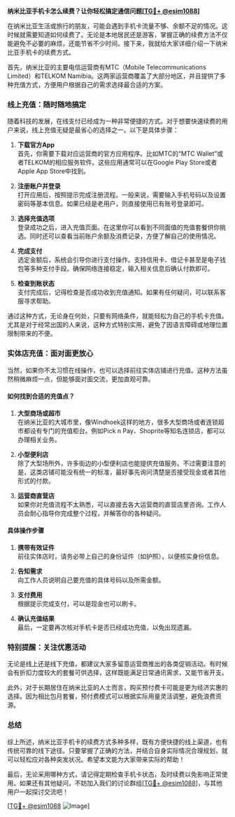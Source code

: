 **纳米比亚手机卡怎么续费？让你轻松搞定通信问题[[TG💪+ @esim1088](https://t.me/s/esim1088)]**

在纳米比亚生活或旅行的朋友，可能会遇到手机卡流量不够、余额不足的情况。这时候就需要知道如何续费了。无论是本地居民还是游客，掌握正确的续费方法不仅能避免不必要的麻烦，还能节省不少时间。接下来，我就给大家详细介绍一下纳米比亚手机卡的续费方式。

首先，纳米比亚的主要电信运营商有MTC（Mobile Telecommunications Limited）和TELKOM Namibia。这两家运营商覆盖了大部分地区，并且提供了多种充值方式，方便用户根据自己的需求选择最合适的方案。

### 线上充值：随时随地搞定

随着科技的发展，在线支付已经成为一种非常便捷的方式。对于想要快速续费的用户来说，线上充值无疑是最省心的选择之一。以下是具体步骤：

1. **下载官方App**  
   首先，你需要下载对应运营商的官方应用程序。比如MTC的“MTC Wallet”或者TELKOM的相应服务软件。这些应用通常可以在Google Play Store或者Apple App Store中找到。

2. **注册账户并登录**  
   打开应用后，按照提示完成注册流程。一般来说，需要输入手机号码以及设置密码等基本信息。如果已经是老用户，则直接使用已有账号登录即可。

3. **选择充值选项**  
   登录成功之后，进入充值页面。在这里你可以看到不同面值的充值套餐供你挑选。同时还可以查看当前账户余额及消费记录，方便了解自己的使用情况。

4. **完成支付**  
   选定金额后，系统会引导你进行支付操作。支持信用卡、借记卡甚至是电子钱包等多种支付手段。确保网络连接稳定，输入相关信息后确认付款即可。

5. **检查到账状态**  
   支付完成后，记得检查是否成功收到充值通知。如果有任何疑问，可以联系客服寻求帮助。

通过这种方式，无论身在何处，只要有网络条件，就能轻松为自己的手机卡充值。尤其是对于经常出国的人来说，这种方式特别实用，避免了因语言障碍或地理位置限制带来的不便。

### 实体店充值：面对面更放心

当然，如果你不太习惯在线操作，也可以选择前往实体店铺进行充值。这种方法虽然稍微麻烦一点，但能够面对面交流，更加直观可靠。

#### 如何找到合适的充值点？

1. **大型商场或超市**  
   在纳米比亚的大城市里，像Windhoek这样的地方，很多大型商场或者连锁超市都设有专门的充值柜台。例如Pick n Pay、Shoprite等知名连锁店，都可以办理相关业务。

2. **小型便利店**  
   除了大型场所外，许多街边的小型便利店也能提供充值服务。不过需要注意的是，这类店铺可能没有统一的标准，最好事先询问清楚是否接受现金或者其他形式的付款。

3. **运营商直营店**  
   如果你对充值流程不太熟悉，可以直接去各大运营商的直营店里咨询。工作人员会耐心指导你完成整个过程，并解答你的各种疑问。

#### 具体操作步骤

1. **携带有效证件**  
   前往实体店时，请务必带上自己的身份证件（如护照），以便核实身份信息。

2. **告知需求**  
   向工作人员说明自己要充值的具体号码以及所需金额。

3. **支付费用**  
   根据提示完成支付，可以是现金也可以刷卡。

4. **确认充值结果**  
   最后，一定要再次核对手机卡是否已经成功充值，以免出现遗漏。

### 特别提醒：关注优惠活动

无论是线上还是线下充值，都建议大家多留意运营商推出的各类促销活动。有时候会有折扣力度较大的套餐可供选择，这样既能满足日常通讯需求，又能节省开支。

此外，对于长期居住在纳米比亚的人士而言，购买预付费卡可能是更为经济实惠的选择。因为相比包月套餐，预付费模式可以根据实际用量灵活调整，避免浪费资源。

### 总结

综上所述，纳米比亚手机卡的续费方式多种多样，既有方便快捷的线上渠道，也有传统可靠的线下途径。只要掌握了正确的方法，并结合自身实际情况合理规划，就可以轻松应对各种突发状况。希望本文能为大家带来实际的帮助！

最后，无论采用哪种方式，请记得定期检查手机卡状态，及时续费以免影响正常使用。如果还有其他疑问，不妨加入我们的讨论群组[[TG💪+ @esim1088](https://t.me/s/esim1088)]，与其他用户一起探讨交流吧！

[[TG💪+ @esim1088](https://t.me/s/esim1088) ![Image](https://i.postimg.cc/4NQfJmqS/Snipaste-2025-05-13-00-14-12.png)]